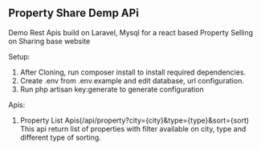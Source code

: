 ## Property Share Demp APi
Demo Rest Apis build on Laravel, Mysql for a react based Property Selling on Sharing base website 

Setup:
1. After Cloning, run composer install to install required dependencies.
2. Create .env from .env.example and edit database, url configuration.
3. Run php artisan key:generate to generate configuration


Apis:
1. Property List Apis(/api/property?city={city}&type={type}&sort={sort)
   This api return list of properties with filter available on city, type and different type of sorting.


